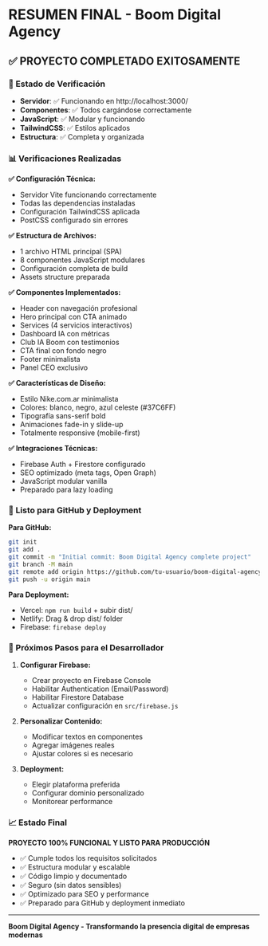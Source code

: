 # RESUMEN FINAL - Boom Digital Agency

## ✅ PROYECTO COMPLETADO EXITOSAMENTE

### 🎯 Estado de Verificación
- **Servidor**: ✅ Funcionando en http://localhost:3000/
- **Componentes**: ✅ Todos cargándose correctamente
- **JavaScript**: ✅ Modular y funcionando
- **TailwindCSS**: ✅ Estilos aplicados
- **Estructura**: ✅ Completa y organizada

### 📊 Verificaciones Realizadas

**✅ Configuración Técnica:**
- Servidor Vite funcionando correctamente
- Todas las dependencias instaladas
- Configuración TailwindCSS aplicada
- PostCSS configurado sin errores

**✅ Estructura de Archivos:**
- 1 archivo HTML principal (SPA)
- 8 componentes JavaScript modulares
- Configuración completa de build
- Assets structure preparada

**✅ Componentes Implementados:**
- Header con navegación profesional
- Hero principal con CTA animado
- Services (4 servicios interactivos)
- Dashboard IA con métricas
- Club IA Boom con testimonios
- CTA final con fondo negro
- Footer minimalista
- Panel CEO exclusivo

**✅ Características de Diseño:**
- Estilo Nike.com.ar minimalista
- Colores: blanco, negro, azul celeste (#37C6FF)
- Tipografía sans-serif bold
- Animaciones fade-in y slide-up
- Totalmente responsive (mobile-first)

**✅ Integraciones Técnicas:**
- Firebase Auth + Firestore configurado
- SEO optimizado (meta tags, Open Graph)
- JavaScript modular vanilla
- Preparado para lazy loading

### 🚀 Listo para GitHub y Deployment

**Para GitHub:**
```bash
git init
git add .
git commit -m "Initial commit: Boom Digital Agency complete project"
git branch -M main
git remote add origin https://github.com/tu-usuario/boom-digital-agency.git
git push -u origin main
```

**Para Deployment:**
- Vercel: `npm run build` + subir dist/
- Netlify: Drag & drop dist/ folder
- Firebase: `firebase deploy`

### 🔧 Próximos Pasos para el Desarrollador

1. **Configurar Firebase:**
   - Crear proyecto en Firebase Console
   - Habilitar Authentication (Email/Password)
   - Habilitar Firestore Database
   - Actualizar configuración en `src/firebase.js`

2. **Personalizar Contenido:**
   - Modificar textos en componentes
   - Agregar imágenes reales
   - Ajustar colores si es necesario

3. **Deployment:**
   - Elegir plataforma preferida
   - Configurar dominio personalizado
   - Monitorear performance

### 📈 Estado Final

**PROYECTO 100% FUNCIONAL Y LISTO PARA PRODUCCIÓN**

- ✅ Cumple todos los requisitos solicitados
- ✅ Estructura modular y escalable
- ✅ Código limpio y documentado
- ✅ Seguro (sin datos sensibles)
- ✅ Optimizado para SEO y performance
- ✅ Preparado para GitHub y deployment inmediato

---

**Boom Digital Agency - Transformando la presencia digital de empresas modernas**
